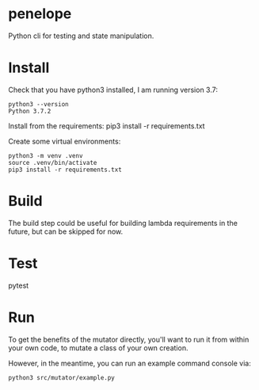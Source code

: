 # penelope
Python cli for testing and state manipulation.


# Install
Check that you have python3 installed, I am running version 3.7:

    python3 --version
    Python 3.7.2

Install from the requirements:
   pip3 install -r requirements.txt

Create some virtual environments:

    python3 -m venv .venv
    source .venv/bin/activate
    pip3 install -r requirements.txt

# Build
The build step could be useful for building lambda requirements in the future, but can be skipped for now.

# Test

  pytest


# Run

To get the benefits of the mutator directly, you'll want to run it from within your own code, to mutate a class of your own creation.

However, in the meantime, you can run an example command console via:

    python3 src/mutator/example.py

